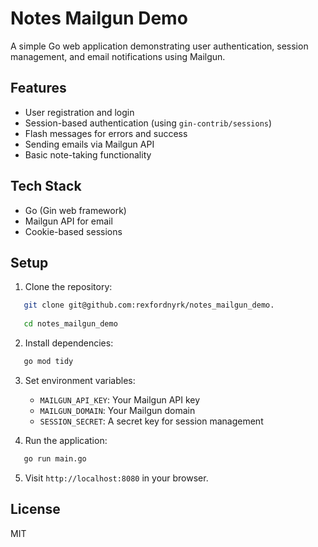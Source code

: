 # Notes Mailgun Demo

A simple Go web application demonstrating user authentication, session management, and email notifications using Mailgun.

## Features

- User registration and login
- Session-based authentication (using `gin-contrib/sessions`)
- Flash messages for errors and success
- Sending emails via Mailgun API
- Basic note-taking functionality

## Tech Stack

- Go (Gin web framework)
- Mailgun API for email
- Cookie-based sessions

## Setup

1. Clone the repository:
```bash
   git clone git@github.com:rexfordnyrk/notes_mailgun_demo.
   
   cd notes_mailgun_demo
```
2. Install dependencies:
```bash
   go mod tidy
```
3. Set environment variables:
   - `MAILGUN_API_KEY`: Your Mailgun API key
   - `MAILGUN_DOMAIN`: Your Mailgun domain
   - `SESSION_SECRET`: A secret key for session management

4. Run the application:
```bash
   go run main.go
```

5. Visit `http://localhost:8080` in your browser.

## License

MIT